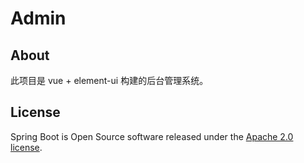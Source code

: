 # Admin

## About

此项目是 vue + element-ui 构建的后台管理系统。

## License

Spring Boot is Open Source software released under
the [Apache 2.0 license](https://www.apache.org/licenses/LICENSE-2.0.html).
